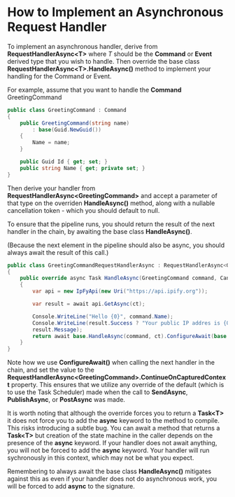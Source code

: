 # How to Implement an Asynchronous Request Handler

To implement an asynchronous handler, derive from **RequestHandlerAsync\<T\>** where *T* should be the **Command** or **Event** derived type that you wish to handle. Then override the base
class **RequestHandlerAsync\<T\>.HandleAsync()** method to implement your handling for the Command or Event.

For example, assume that you want to handle the **Command** GreetingCommand

``` csharp
public class GreetingCommand : Command
{
    public GreetingCommand(string name)
        : base(Guid.NewGuid())
    {
        Name = name;
    }

    public Guid Id { get; set; }
    public string Name { get; private set; }
}
```

Then derive your handler from **RequestHandlerAsync\<GreetingCommand\>** and accept a parameter of that type on the overriden **HandleAsync()** method, along with a nullable cancellation token - which you should
default to null.

To ensure that the pipeline runs, you should return the result of the next handler in the chain, by awaiting the base class **HandleAsync()**.

(Because the next element in the pipeline should also be async, you should always await the result of this call.)

``` csharp
public class GreetingCommandRequestHandlerAsync : RequestHandlerAsync<GreetingCommand>
{
    public override async Task HandleAsync(GreetingCommand command, CancellationToken? ct = null)
    {
        var api = new IpFyApi(new Uri("https://api.ipify.org"));

        var result = await api.GetAsync(ct);

        Console.WriteLine("Hello {0}", command.Name);
        Console.WriteLine(result.Success ? "Your public IP addres is {0}" : "Call to IpFy API failed : {0}",
        result.Message);
        return await base.HandleAsync(command, ct).ConfigureAwait(base.ContinueOnCapturedContext);
    }
}
```

Note how we use **ConfigureAwait()** when calling the next handler in the chain, and set the value to the **RequestHandlerAsync\<GreetingCommand\>.ContinueOnCapturedContext** property. This ensures that we utilize any override of the default (which is to use the Task Scheduler) made when the call to **SendAsync**, **PublishAsync**, or **PostAsync** was made.

It is worth noting that although the override forces you to return a **Task\<T\>** it does not force you to add the **async** keyword to the method to compile. This risks introducing a subtle bug. You can await a
method that returns a **Task\<T\>** but creation of the state machine in the caller depends on the presence of the **async** keyword. If your handler does not await anything, you will not be forced to add the
**async** keyword. Your handler will run sychronously in this context, which may not be what you expect.

Remembering to always await the base class **HandleAsync()** mitigates against this as even if your handler does not do asynchronous work, you will be forced to add **async** to the signature.
